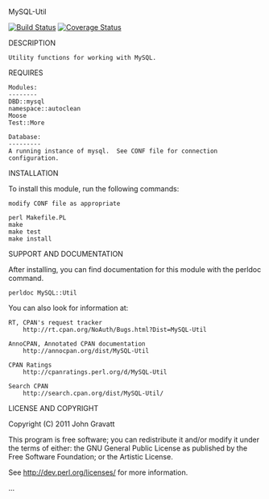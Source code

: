 MySQL-Util

[![Build Status](https://travis-ci.org/gravattj/MySQL-Util.svg?branch=master)](https://travis-ci.org/gravattj/MySQL-Util)
[![Coverage Status](https://coveralls.io/repos/github/gravattj/MySQL-Util/badge.svg)](https://coveralls.io/github/gravattj/MySQL-Util)

DESCRIPTION

    Utility functions for working with MySQL.

REQUIRES

    Modules:
    --------
    DBD::mysql
    namespace::autoclean
    Moose
    Test::More

    Database:
    ---------
    A running instance of mysql.  See CONF file for connection configuration.


INSTALLATION

To install this module, run the following commands:

    modify CONF file as appropriate

	perl Makefile.PL
	make
	make test
	make install

SUPPORT AND DOCUMENTATION

After installing, you can find documentation for this module with the
perldoc command.

    perldoc MySQL::Util

You can also look for information at:

    RT, CPAN's request tracker
        http://rt.cpan.org/NoAuth/Bugs.html?Dist=MySQL-Util

    AnnoCPAN, Annotated CPAN documentation
        http://annocpan.org/dist/MySQL-Util

    CPAN Ratings
        http://cpanratings.perl.org/d/MySQL-Util

    Search CPAN
        http://search.cpan.org/dist/MySQL-Util/


LICENSE AND COPYRIGHT

Copyright (C) 2011 John Gravatt

This program is free software; you can redistribute it and/or modify it
under the terms of either: the GNU General Public License as published
by the Free Software Foundation; or the Artistic License.

See http://dev.perl.org/licenses/ for more information.

...
